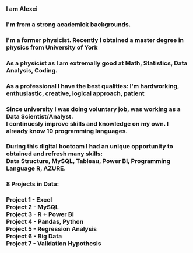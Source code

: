 <h3>  I am Alexei</h3> 
<h3> I'm from a strong academick backgrounds.</h3>
<h3>I'm a former physicist. Recently I obtained a master degree in physics from University of York</h3>
<h3>As a physicist as I am extremally good at Math, Statistics, Data Analysis, Coding. </h3>
<h3>As a professional I have the best qualities: I'm hardworking, enthusiastic, creative, logical approach, patient</h3>
<h3>Since university I was doing voluntary job, was working as a Data Scientist/Analyst.<br>I continuesly improve skills and knowledge on my own. I already know 10 programming languages.</h3>
<h3> During this digital bootcam I had an unique opportunity to obtained and refresh many skills: <br>Data Structure, MySQL, Tableau, Power BI, Programming Language R, AZURE. </h3>

<h3>8 Projects in Data:</h3>
<h3>Project 1 - Excel <br>Project 2 - MySQL<br>Project 3 - R + Power BI<br>Project 4 - Pandas, Python<br>Project 5 - Regression Analysis <br>Project 6 - Big Data<br>Project 7 - Validation Hypothesis</h3>




<!--
**Alek20s/Alek20s** is a ✨ _special_ ✨ repository because its `README.md` (this file) appears on your GitHub profile.

Here are some ideas to get you started:

- 🔭 I’m currently working on ...
- 🌱 I’m currently learning ...
- 👯 I’m looking to collaborate on ...
- 🤔 I’m looking for help with ...
- 💬 Ask me about ...
- 📫 How to reach me: ...
- 😄 Pronouns: ...
- ⚡ Fun fact: ...
-->
